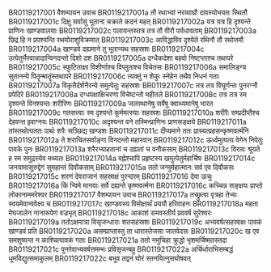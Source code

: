 BR0119217001	वैशम्पायन उवाच
BR0119217001a	तौ रथाभ्यां नरव्याघ्रौ दावस्योभयतः स्थितौ
BR0119217001c	दिक्षु सर्वासु भूतानां चक्राते कदनं महत्
BR0119217002a	यत्र यत्र हि दृश्यन्ते प्राणिनः खाण्डवालयाः
BR0119217002c	पलायन्तस्तत्र तत्र तौ वीरौ पर्यधावताम्
BR0119217003a	छिद्रं हि न प्रपश्यन्ति रथयोराशुविक्रमात्
BR0119217003c	आविद्धाविव दृश्येते रथिनौ तौ रथोत्तमौ
BR0119217004a	खाण्डवे दह्यमाने तु भूतान्यथ सहस्रशः
BR0119217004c	उत्पेतुर्भैरवान्नादान्विनदन्तो दिशो दश
BR0119217005a	दग्धैकदेशा बहवो निष्टप्ताश्च तथापरे
BR0119217005c	स्फुटिताक्षा विशीर्णाश्च विप्लुताश्च विचेतसः
BR0119217006a	समालिङ्ग्य सुतानन्ये पितॄन्मातॄंस्तथापरे
BR0119217006c	त्यक्तुं न शेकुः स्नेहेन तथैव निधनं गताः
BR0119217007a	विकृतैर्दर्शनैरन्ये समुत्पेतुः सहस्रशः
BR0119217007c	तत्र तत्र विघूर्णन्तः पुनरग्नौ प्रपेदिरे
BR0119217008a	दग्धपक्षाक्षिचरणा विचेष्टन्तो महीतले
BR0119217008c	तत्र तत्र स्म दृश्यन्ते विनश्यन्तः शरीरिणः
BR0119217009a	जलस्थानेषु सर्वेषु क्वाथ्यमानेषु भारत
BR0119217009c	गतसत्त्वाः स्म दृश्यन्ते कूर्ममत्स्याः सहस्रशः
BR0119217010a	शरीरैः सम्प्रदीप्तैश्च देहवन्त इवाग्नयः
BR0119217010c	अदृश्यन्त वने तस्मिन्प्राणिनः प्राणसङ्क्षये
BR0119217011a	तांस्तथोत्पततः पार्थः शरैः सञ्छिद्य खण्डशः
BR0119217011c	दीप्यमाने ततः प्रास्यत्प्रहसन्कृष्णवर्त्मनि
BR0119217012a	ते शराचितसर्वाङ्गा विनदन्तो महारवान्
BR0119217012c	ऊर्ध्वमुत्पत्य वेगेन निपेतुः पावके पुनः
BR0119217013a	शरैरभ्याहतानां च दह्यतां च वनौकसाम्
BR0119217013c	विरावः श्रूयते ह स्म समुद्रस्येव मथ्यतः
BR0119217014a	वह्नेश्चापि प्रहृष्टस्य खमुत्पेतुर्महार्चिषः
BR0119217014c	जनयामासुरुद्वेगं सुमहान्तं दिवौकसाम्
BR0119217015a	ततो जग्मुर्महात्मानः सर्व एव दिवौकसः
BR0119217015c	शरणं देवराजानं सहस्राक्षं पुरन्दरम्
BR0119217016	देवा ऊचुः
BR0119217016a	किं न्विमे मानवाः सर्वे दह्यन्ते कृष्णवर्त्मना
BR0119217016c	कच्चिन्न सङ्क्षयः प्राप्तो लोकानाममरेश्वर
BR0119217017	वैशम्पायन उवाच
BR0119217017a	तच्छ्रुत्वा वृत्रहा तेभ्यः स्वयमेवान्ववेक्ष्य च
BR0119217017c	खाण्डवस्य विमोक्षार्थं प्रययौ हरिवाहनः
BR0119217018a	महता मेघजालेन नानारूपेण वज्रभृत्
BR0119217018c	आकाशं समवस्तीर्य प्रववर्ष सुरेश्वरः
BR0119217019a	ततोऽक्षमात्रा विसृजन्धाराः शतसहस्रशः
BR0119217019c	अभ्यवर्षत्सहस्राक्षः पावकं खाण्डवं प्रति
BR0119217020a	असम्प्राप्तास्तु ता धारास्तेजसा जातवेदसः
BR0119217020c	ख एव समशुष्यन्त न काश्चित्पावकं गताः
BR0119217021a	ततो नमुचिहा क्रुद्धो भृशमर्चिष्मतस्तदा
BR0119217021c	पुनरेवाभ्यवर्षत्तमम्भः प्रविसृजन्बहु
BR0119217022a	अर्चिर्धाराभिसम्बद्धं धूमविद्युत्समाकुलम्
BR0119217022c	बभूव तद्वनं घोरं स्तनयित्नुसघोषवत्
